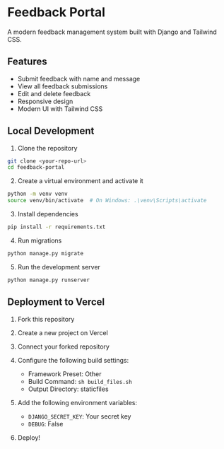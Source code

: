 # Feedback Portal

A modern feedback management system built with Django and Tailwind CSS.

## Features

- Submit feedback with name and message
- View all feedback submissions
- Edit and delete feedback
- Responsive design
- Modern UI with Tailwind CSS

## Local Development

1. Clone the repository
```bash
git clone <your-repo-url>
cd feedback-portal
```

2. Create a virtual environment and activate it
```bash
python -m venv venv
source venv/bin/activate  # On Windows: .\venv\Scripts\activate
```

3. Install dependencies
```bash
pip install -r requirements.txt
```

4. Run migrations
```bash
python manage.py migrate
```

5. Run the development server
```bash
python manage.py runserver
```

## Deployment to Vercel

1. Fork this repository

2. Create a new project on Vercel

3. Connect your forked repository

4. Configure the following build settings:
   - Framework Preset: Other
   - Build Command: `sh build_files.sh`
   - Output Directory: staticfiles

5. Add the following environment variables:
   - `DJANGO_SECRET_KEY`: Your secret key
   - `DEBUG`: False

6. Deploy!
